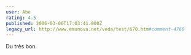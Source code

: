 ```yaml
---
user: Abe
rating: 4.5
published: 2006-03-06T17:03:41.000Z
legacy_url: http://www.emunova.net/veda/test/670.htm#comment-4760
---
```

Du très bon.